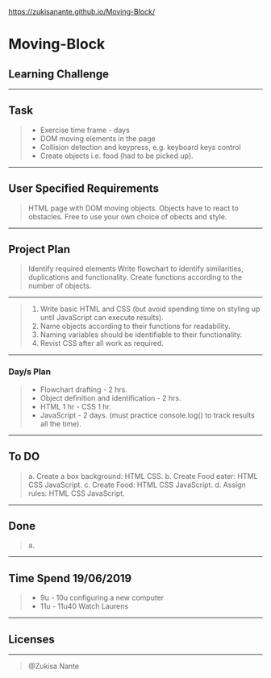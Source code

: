 https://zukisanante.github.io/Moving-Block/

# Moving-Block
## Learning Challenge
---
## Task
> - Exercise time frame - days
> - DOM moving elements in the page
> - Collision detection and keypress, e.g. keyboard keys control
> - Create objects i.e. food (had to be picked up).
---
## User Specified Requirements
> HTML page with DOM moving objects.
> Objects have to react to obstacles.
> Free to use your own choice of obects and style.
---
## Project Plan
> Identify required elements
> Write flowchart to identify similarities, duplications and functionality.
> Create functions according to the number of objects.
---
> 1. Write basic HTML and CSS (but avoid spending time on styling up until JavaScript can execute results).
> 2. Name objects according to their functions for readability.
> 3. Naming variables should be identifiable to their functionality.
> 4. Revist CSS after all work as required.
---
### Day/s Plan
> - Flowchart drafting - 2 hrs.
> - Object definition and identification - 2 hrs.
> - HTML 1 hr - CSS 1 hr.
> - JavaScript - 2 days. (must practice console.log() to track results all the time).
---
## To DO
> a. Create a box background: HTML CSS.
> b. Create Food eater: HTML CSS JavaScript.
> c. Create Food: HTML CSS JavaScript.
> d. Assign rules: HTML CSS JavaScript.
---
## Done
> a.
---
## Time Spend 19/06/2019
> - 9u - 10u configuring a new computer 
> - 11u - 11u40 Watch Laurens
---
## Licenses
>
---
> @Zukisa Nante
